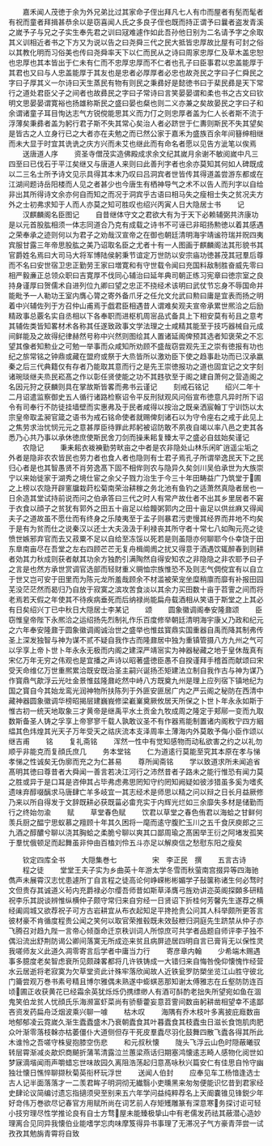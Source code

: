 <!-- { "loadSidebar": true } -->
　　嘉禾闻人茂徳于余为外兄弟比过其家命子侄出拜凡七人有巾而屋者有髧而髦者有祝而童者拜揖甚恭余以是窃喜闻人氏之多良子侄也既而持正谓予曰曩者盗发青溪之嵗予子与兄之子实生奉先君之训曰冦难遽作如此吾孙他日别为二名请予字之余取其义训相近者书之下方又为说以告之曰尧舜三代之民大抵皆忠厚故比屋有可封之俗以其教化明而习俗美也传曰尧舜率天下以仁而民从之诗曰周家忠厚仁及草木盖忠恕也忠厚也其本皆出于仁未有仁而不忠厚忠厚而不仁者也孔子曰臣事君以忠盖能厚于其君也又曰与人忠盖能厚于其友也是忠者必厚厚者必忠也故尧民之字曰子仁舜民之字曰子厚其义一尔诗曰天生蒸民有物有则民之秉彞好是懿徳书曰于棐民彞是天下常行之道处君臣父子之间者也故彞民之字曰子常诗曰言笑晏晏谓和柔也书之古文曰钦明文思晏晏谓寛裕也扬雄称斯民之盛曰晏也粲也则二义亦兼之矣故晏民之字曰子和余谓诸童子耳目恂达志气方锐傥能思其义而力仃之则忠厚者盖为仁人长者斯不流于浮薄矣秉彞者盖为躬行君子斯不失其常心矣治人者必跻世于仁夀则斯民不失其望矣是皆古之人立身行已之大者亦在夫勉之而已然公家于嘉禾为盛族百余年间簮绅相继而未大显于时宜其诜诜之庆方兴而未艾也继此而有命名者愿以见告方泚笔以俟焉
　　送唐道人序
　　资圣寺僧茂实造佛殿成求余文纪其嵗月余谢不敏阅嵗中凡三四至曰已伐石于平江矣继又与唐道人来则曰此善刋字者也余亦莫知其何如人碑既成以二三名士所予诗文见示具得其本末乃叹曰吕洞宾者世皆传其得道盖尝游东都或在江湖间题诗岳阳楼而人见之者甚少也今唐生有栖神导气之术不以告人而刋字以自给非出其所得诗文余亦何自而知之而况于洞宾乎古语曰相马失之瘦相士失之贫况夫方外之士初弗求知于人而人亦莫之知可胜叹也绍兴丙寅人日大隐居士书
　　记
　　汉麒麟阁名臣图记
　　自昔继体守文之君欲大有为于天下必赖辅弼共济康功是以元首股肱相须一体志同道合乃克有成载之诗书不可诬已非昭扬勲徳以着其感遇之荣奉承之迹则何以为君子之劝哉汉宣帝之在御也朝廷清明海宇靖谧符瑞并贶四夷宾服甘露三年帝思股肱之美乃诏取名臣之尤者十有一人图画于麒麟阁法其形貌书其官爵姓名焉曰大司马大将军博陆侯躬秉节谊定万世防以安宗庙功徳甚茂其冠羣后尊而不名曰安世宿卫忠正勤劳王家曰増寛和有守世载令闻曰充国料敌制胜奋威先零曰相严毅亷正总领众职曰吉寛厚不伐同心辅治曰延年典司朝正练习宪章曰徳宗室之良持身谨厚曰贺儒术自进列位九卿曰望之忠正不挠经术该明曰武仗节忘身不辱国命并能毗予一人勒功王室内膺心膂之寄外备爪牙之任允文允武曰勲曰庸是宜表而扬之明着中兴辅佐列于方召仲山甫焉于戯君臣相遇昔人谓难矣观夫宣帝承累世熈洽之后励精政事总覈名实自丞相以下各奉职而进枢机周宻品式备具上下相安莫有茍且之意考其辅佐类皆知畧材术各称其任遂致政事文学法理之士咸精其能至于技巧器械自元成间鲜能及之故得纪律赫然号称中兴然则图绘其人置诸延阁俾预其选者知褒荣之不忘望其像者知勲业之可勉一举事而众咸知所劝顾不盛哉窃尝观先王之崇有徳报有功也纪之旂常铭之钟鼎或藏在盟府或祭于大烝皆所以激劝臣下使之趋事赴功而已汉承嬴秦之后三代典籍仅有存者乃能取其意而行之是先王崇徳报功之道也固宜记之文字刻诸琬琰继夫烝民崧髙之作以彰任贤使能之功不其韪欤至于阁之建自萧何之营造阁之名因元狩之获麟则具在掌故斯皆畧而弗书云谨记
　　刻戒石铭记
　　绍兴二年十二月诏遣监察御史五人循行诸路检察诏令平反刑狱观风问俗宣布徳意凡异时所下诏令有司奉行不防徒挂墙壁而实惠弗及于民者咸得以按治之既亲洒宸翰丁宁训饬以太宗皇帝取孟昶官箴之语书为戒石铭命使者就赐俾刻诸石以为守令座右之戒于此见上之焦劳求治忧悯元元之意甚厚臣待罪此邦躬被诏防敢不夙夜自竭以率八邑之吏其各悉乃心共乃事以承休徳庶使斯民舍刀剑而操耒耜复臻太平之盛必自玆始矣谨记
　　农隐记
　　秉耒耜衣袯襫勤劳畎亩之中者是农非隐处山林乐闲旷逍遥尘垢之外者是隐非农农皆民也劳力者也食人者也隐则有士君子焉孔子所谓举逸民天下之民归心者是也其智愚贤不肖劳逸髙下固不相侔则农与隐异久矣剑川吴伯承世为大族崇宁以来始徙家于湖秀之境仕宦之余父子戮力治生于今三十年田畴益广乃筑堂于圃之上榜以农隐开辟窻牖栽莳松菊南荣治耕稼之务北池有鱼钓之适萧然真隐者居也一日余造其堂试持前说而问之伯承答曰三代之时人有常产故仕者不出其乡里居者不窘于衣食以顔子之贫犹有郭外之田五十亩足以给饘粥郭内之田十亩足以供丝麻又得闻夫子之道故虽不愿仕而有终身之乐陵夷至于孟子则暴君污吏慢其经界而井地不均矣于是有为贫而仕之说秦汉以还士大夫汲汲于利禄丧其所守者十常七八如陶元亮之徒愤世嫉邪弃官而去又菽粟不足以自给至冻馁以死若是则虽隠亦何聊耶今仆幸饶于田东臯南亩尽在吾堂之左右四顾芒芒无复舟楫阛阓之扰又得意于酒遇饮辄醉春到则耕者効其力秋成则获者献其功余方独酌引满陶然自得安知农之非隐隐之非农耶予曰子之言是也然方承世赏调官选部而轻财重义赒恤宗族惟恐不及则志气倜傥宜有以自立于世又岂可安于田里而为陈元龙所羞哉顾余不材滥被荣宠坐糜稍廪而靡有补报田园芜没茫茫然而曷归乃自放于寂寞之滨攻苦食淡以其余力买田数十亩于苕霅之间而将老焉若天假之年使其不待疾病垂死而后纳禄尚能扁舟载酒相从笑语于斯堂之上其必有日矣绍兴丁已中秋日大隠居士李某记
　　颂
　　圆象徽调阁奉安隆鼐颂
　　臣窃惟皇帝陛下永熈洽之运绍扬先烈制礼作乐百度修举朝廷清明海宇康乂乃政和纪元之六年奉安隆鼐于圆象徽调阁诚治世之盛举也惟兹寳鼎实国重器自禹而降其制弗传圣上深发独智与神为谋不贰不疑自我作古而隆鼐居中独为重镇管摄八方九州之气可以孚享上帝卜世卜年永永无极而内阁之建深严靖宻实为神器秘藏之地于皇休哉真有宋亿万年无穷之伟观也是宜播之声诗以昭著盛徳臣愚不自揆谨拜手稽首而献颂曰宋受天命维亿万世重熈累洽既安既治圣主嗣兴诞扬丕矩建法立制自我作古与神为谋乃作寳鼎气歊浮云光吐金景惟兹隆鼐屹然中峙八方既奠九州是理上应列宿下镇地纪为国之寳自今其始龙鸾光润神物所扶陈列于外匪安匪居广内之严云阁之秘防在西清中藏神器圆象徽调华榜昭揭层建巍峩修梁嶻嶪奠厥攸居天所保之卜世卜年永永如斯于惟古初一统天地取象三才黄帝是继禹平水土贡金九牧成周之隆定于郏鄏一变而九取数斯备圣人铸之孚享上帝寥寥千载人孰敢议圣不有作器焉能制置诸内阁敉宁四方絪緼其色炜煌其光天子万年受天之祜庆流本支泽周率土薄海内外莫敢予侮小臣作颂以继吉甫
　　铭
　　复礼斋铭
　　浑然一性中有觉知感物而动私欲害之约之以礼勿顺乎非能克而复顔氏庶几
　　务本堂铭
　　仁为道逺行莫能至究其本原在孝与悌孝悌之性诚矣无伪廓而充之为仁甚易
　　尊所闻斋铭
　　学以致道求所未闻追省髙明其徳曰尊昔者大舜闻一善言若决江河行之沛然昔者子路未之能行惟恐有闻力莫之胜或异于是口耳是咨伸其占毕弗虑弗思罔知守约罔知阙疑如彼涉猎虽多奚为嗜炙遗味弃醇啜醨求马唐肆亡羊多岐宜一其志经术是师思以精之问以辩之日长月益厥修乃来以所自得发于文辞既耕必获既菑必畬充实于内辉光烂如三余靡失多材是储勤而行之终始勿渝
　　赋
　　草堂春色赋
　　饮君以草堂之春色侑君以海蛤之甘鲜何羡兵厨之醖宁思蚁慕之羶顾十年其久困将一麾而逺守腹贮玉川之五千食厌庾郎之三九酒之醇醲兮聊以浇其胸蛤之柔脆兮聊以爽其口鄙周瑜之髙囷举王衍之阿堵发孤笑于羣忧俄顿足而起舞虽非仲由百榼刘伶五斗亦足以解庾信之愁慰东阳之瘦矣














　　钦定四库全书
　　大隠集巻七　　　　　宋　李正民　撰
　　五言古诗
　　程之徒
　　堂堂王夫子实为乡曲英十年游太学冬雪而秋萤南宫掇异等四海驰儁声未展霄汉志忧患遽所丁自言程之徒高论何峥嵘彬彬媚学子鼔箧称诸生何必骛时文但贵存其诚道义茍内充爵禄必尔缨吾师昔如斯草泽膺弓旌劝讲迩英阁探頥多研精祝李乐其説谈辨惟纵横仲子颇守常归来自穷经一日贤诏下折桂何芳馨先生遂荐之横经阖闾城又欲荐祝子可方古岩耕宜从布衣起知足平搀抢贵公问其人科举颇所更答言彼材豪不肯循度程贵公闻之笑何以取官荣推毂既未效鼔枻归洞庭先生跻禁从仲子亦飞腾召对趋九陛一言帝心倾亟命迁京秩训词人所惊庶可共学者品题自师评李子独不偶沿流出舒荆防谒公卿间落寞无所成迩来贫且病屏迹居四明自言已膏肓无以保性灵我嗟师友义此道久凋零寄言后学者中庸当力行
　　寄彦章内翰
　　少希端木赐遇事多臆度老矣智虑衰所见颇疎畧都将几许铁铸成一大错归来自悔咎俛仰懐愧怍经营水云居逝将老寂寞为欠草堂资此计殊牢落欣闻故人近铁瓮罗防槊坐览江山胜守彼北门籥尝观万巻书素号精且博尔雅偶未熟遂中蟛蜞恶那知谢太傅雅志在丘壑防防连百顷圃正收获黄花已经霜余英犹烁烁仍携缥缈人有酒可酙酌老拙失所望宛如鱼在涸鬼笑伯龙贫人忧顔氏乐海濒富虾菜尚有骄藜藿妄意苕霅间数亩躬耕凿相望幸不逺鄙吝资发药扁舟泛烟波乘兴聊一噱
　　枯木叹
　　海隅有乔木枝叶多离披庇廕数亩地郁郁凌云霓嵗久渐生蠹蠹盛木乃衰朝蠹食其叶暮蠹食其枝蠹虫日滋长食饱肌肉肥众叶渐零落枝榦亦枯萎僵仆大道侧但存干死皮羣蠹尽羽化鼓舞四散飞蠹各得其所此木谁怜之吾嗟守株叟抱膝空伤悲
　　和元叔秋懐
　　陇头飞浮云山色时隠蔽曦驭转层霄渐减炎歊炽商飇折蒲苇清露泣兰蕙梁燕话归期塞鸿懐逺志畸人感物化阅世如梦寐滴堦闻雨声嚼蜡忘世味故园久离阻浩荡起归意髙咏秋兴篇安仁有佳思自怜守幽独壮懐日憔悴聊撷秋菊英衔杯玩浮世
　　送闻人伯封
　　应奉见车工杨愔逢选士古人记半面落落才一二羡君眸子明洞彻无纎翳小吏曛黑来匆匆便能识忆昔到君家经史肆论议简编讨遗忘指擿须臾至别来五六年学问益纯粹荐名上天阍嚢锥见锋鋭少年好竒伟万巻欲尽记春官方用赋所尚在词艺前人存矩矱雕篆有深意寒务探讨讵可轻小技穷理尽性学推论良有自士方骛屋未能臻极挚山中有老儒发药祛其蔽潜心造妙理离合见同异我懐伯业能嗜学忘肉味摩笈得异书事理了无滞况子气方豪青萍尝一试孜孜其勉旃青霄将自致
